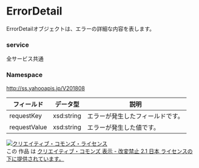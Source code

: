 # ErrorDetail
ErrorDetailオブジェクトは、エラーの詳細な内容を表します。
### service
全サービス共通
### Namespace
http://ss.yahooapis.jp/V201808

| フィールド | データ型 | 説明 |
|---|---|---|
| requestKey | xsd:string | エラーが発生したフィールドです。 |
| requestValue | xsd:string | エラーが発生した値です。 |

<a rel="license" href="http://creativecommons.org/licenses/by-nd/2.1/jp/"><img alt="クリエイティブ・コモンズ・ライセンス" style="border-width:0" src="https://i.creativecommons.org/l/by-nd/2.1/jp/88x31.png" /></a><br />この 作品 は <a rel="license" href="http://creativecommons.org/licenses/by-nd/2.1/jp/">クリエイティブ・コモンズ 表示 - 改変禁止 2.1 日本 ライセンスの下に提供されています。</a>

